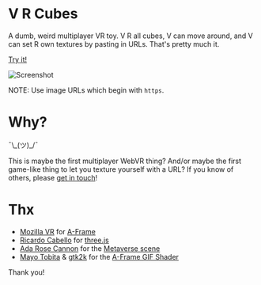 # V R Cubes
A dumb, weird multiplayer VR toy. V R all cubes, V can move around, and V can set R own textures by pasting in URLs. That's pretty much it.

[Try it!](http://okaybenji.itch.io/v-r-cubes)

![Screenshot](https://media.giphy.com/media/26xBStb0HrOW275lK/giphy.gif)

NOTE: Use image URLs which begin with `https`.

# Why?
¯\\\_(ツ)_/¯

This is maybe the first multiplayer WebVR thing? And/or maybe the first game-like thing to let you texture yourself with a URL? If you know of others, please [get in touch](http://twitter.com/okaybenji)!

# Thx

* [Mozilla VR](https://mozvr.com) for [A-Frame](http://aframe.io)
* [Ricardo Cabello](https://github.com/mrdoob) for [three.js](https://threejs.org)
* [Ada Rose Cannon](https://twitter.com/AdaRoseCannon) for the [Metaverse scene](https://aframe.io/examples/showcase/hello-metaverse)
* [Mayo Tobita](https://github.com/mayognaise) & [gtk2k](https://github.com/gtk2k) for the [A-Frame GIF Shader](https://github.com/mayognaise/aframe-gif-shader)

Thank you!

